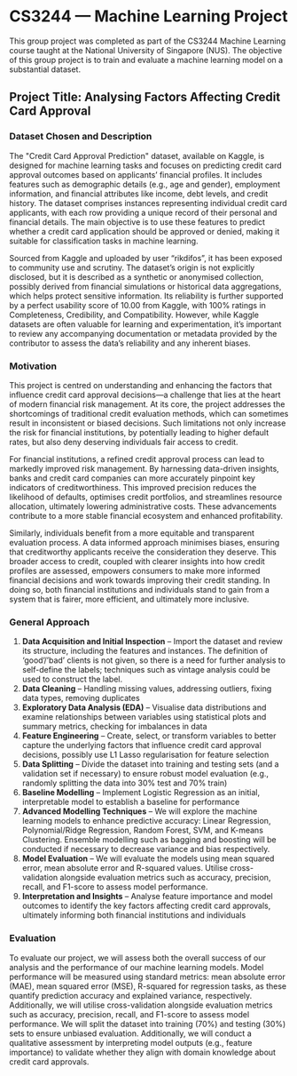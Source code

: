 # CS3244 — Machine Learning Project
This group project was completed as part of the CS3244 Machine Learning course taught at the National University of Singapore (NUS). The objective of this group project is to train and evaluate a machine learning model on a 
substantial dataset.

## Project Title: Analysing Factors Affecting Credit Card Approval

### Dataset Chosen and Description

The "Credit Card Approval Prediction" dataset, available on Kaggle, is designed for machine 
learning tasks and focuses on predicting credit card approval outcomes based on applicants’ 
financial profiles. It includes features such as demographic details (e.g., age and gender), 
employment information, and financial attributes like income, debt levels, and credit history. 
The dataset comprises instances representing individual credit card applicants, with each row 
providing a unique record of their personal and financial details. The main objective is to use 
these features to predict whether a credit card application should be approved or denied, making 
it suitable for classification tasks in machine learning. 

Sourced from Kaggle and uploaded by user “rikdifos”, it has been exposed to community use 
and scrutiny. The dataset’s origin is not explicitly disclosed, but it is described as a synthetic 
or anonymised collection, possibly derived from financial simulations or historical data 
aggregations, which helps protect sensitive information. Its reliability is further supported by a 
perfect usability score of 10.00 from Kaggle, with 100% ratings in Completeness, Credibility, 
and Compatibility. However, while Kaggle datasets are often valuable for learning and 
experimentation, it’s important to review any accompanying documentation or metadata 
provided by the contributor to assess the data’s reliability and any inherent biases. 

### Motivation

This project is centred on understanding and enhancing the factors that influence credit card 
approval decisions—a challenge that lies at the heart of modern financial risk management. At 
its core, the project addresses the shortcomings of traditional credit evaluation methods, which 
can sometimes result in inconsistent or biased decisions. Such limitations not only increase the 
risk for financial institutions, by potentially leading to higher default rates, but also deny 
deserving individuals fair access to credit.

For financial institutions, a refined credit approval process can lead to markedly improved risk 
management. By harnessing data-driven insights, banks and credit card companies can more 
accurately pinpoint key indicators of creditworthiness. This improved precision reduces the 
likelihood of defaults, optimises credit portfolios, and streamlines resource allocation, 
ultimately lowering administrative costs. These advancements contribute to a more stable 
financial ecosystem and enhanced profitability.

Similarly, individuals benefit from a more equitable and transparent evaluation process. A data
informed approach minimises biases, ensuring that creditworthy applicants receive the 
consideration they deserve. This broader access to credit, coupled with clearer insights into 
how credit profiles are assessed, empowers consumers to make more informed financial 
decisions and work towards improving their credit standing. In doing so, both financial 
institutions and individuals stand to gain from a system that is fairer, more efficient, and 
ultimately more inclusive. 

### General Approach

1. **Data Acquisition and Initial Inspection** – Import the dataset and review its structure, 
including the features and instances. The definition of ‘good’/’bad’ clients is not given, 
so there is a need for further analysis to self-define the labels; techniques such as vintage 
analysis could be used to construct the label. 
2. **Data Cleaning** – Handling missing values, addressing outliers, fixing data types, 
removing duplicates 
3. **Exploratory Data Analysis (EDA)** – Visualise data distributions and examine 
relationships between variables using statistical plots and summary metrics, checking 
for imbalances in data 
4. **Feature Engineering** – Create, select, or transform variables to better capture the 
underlying factors that influence credit card approval decisions, possibly use L1 Lasso 
regularisation for feature selection 
5. **Data Splitting** – Divide the dataset into training and testing sets (and a validation set 
if necessary) to ensure robust model evaluation (e.g., randomly splitting the data into 
30% test and 70% train) 
6. **Baseline Modelling** – Implement Logistic Regression as an initial, interpretable model 
to establish a baseline for performance 
7. **Advanced Modelling Techniques** – We will explore the machine learning models to 
enhance predictive accuracy: Linear Regression, Polynomial/Ridge Regression, 
Random Forest, SVM, and K-means Clustering. Ensemble modelling such as bagging 
and boosting will be conducted if necessary to decrease variance and bias respectively. 
8. **Model Evaluation** – We will evaluate the models using mean squared error, mean 
absolute error and R-squared values. Utilise cross-validation alongside evaluation 
metrics such as accuracy, precision, recall, and F1-score to assess model performance. 
9. **Interpretation and Insights** – Analyse feature importance and model outcomes to 
identify the key factors affecting credit card approvals, ultimately informing both 
financial institutions and individuals

### Evaluation

To evaluate our project, we will assess both the overall success of our analysis and the 
performance of our machine learning models. Model performance will be measured using 
standard metrics: mean absolute error (MAE), mean squared error (MSE), R-squared for 
regression tasks, as these quantify prediction accuracy and explained variance, respectively.  
Additionally, we will utilise cross-validation alongside evaluation metrics such as accuracy, 
precision, recall, and F1-score to assess model performance. We will split the dataset into 
training (70%) and testing (30%) sets to ensure unbiased evaluation. Additionally, we will 
conduct a qualitative assessment by interpreting model outputs (e.g., feature importance) to 
validate whether they align with domain knowledge about credit card approvals. 
